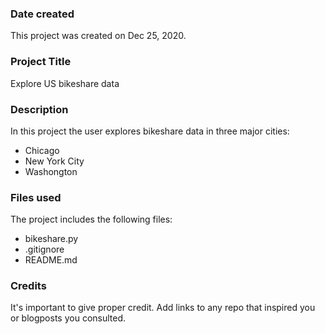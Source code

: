 ### Date created
This project was created on Dec 25, 2020.

### Project Title
Explore US bikeshare data

### Description
In this project the user explores bikeshare data in three major cities:
 * Chicago
 * New York City
 * Washongton

### Files used
The project includes the following files:
 * bikeshare.py
 * .gitignore
 * README.md

### Credits
It's important to give proper credit. Add links to any repo that inspired you or blogposts you consulted.

